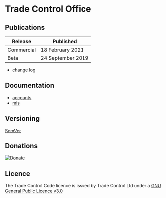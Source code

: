 # Trade Control Office

## Publications

| Release | Published |
| - | - |
| Commercial | 18 February 2021 |
| Beta | 24 September 2019 |

- [change log](changelog.md)

## Documentation

- [accounts](https://tradecontrol.github.io/accounts)
- [mis](https://tradecontrol.github.io/mis)

## Versioning

[SemVer](http://semver.org/)

## Donations

[![Donate](https://www.paypalobjects.com/en_US/i/btn/btn_donate_SM.gif)](https://www.paypal.com/cgi-bin/webscr?cmd=_s-xclick&hosted_button_id=C55YGUTBJ4N36)

## Licence

The Trade Control Code licence is issued by Trade Control Ltd under a [GNU General Public Licence v3.0](https://www.gnu.org/licenses/gpl-3.0.en.html) 






